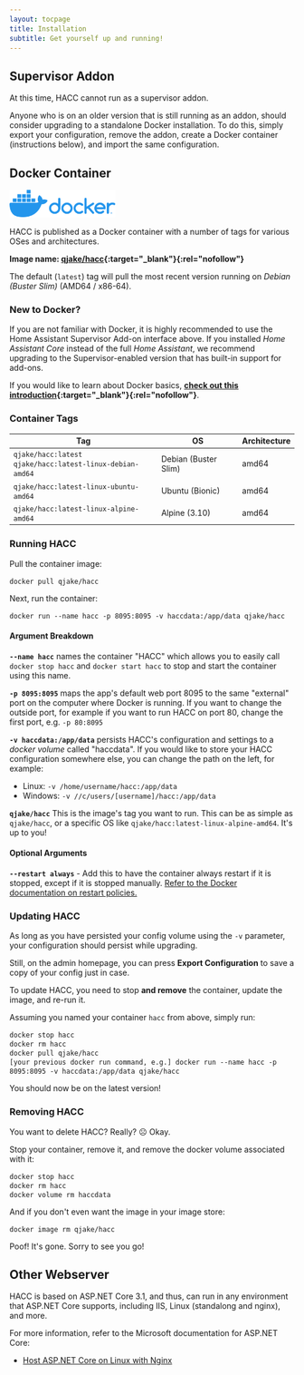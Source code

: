 ```yaml
---
layout: tocpage
title: Installation
subtitle: Get yourself up and running!
---
```


## Supervisor Addon

At this time, HACC cannot run as a supervisor addon.

Anyone who is on an older version that is still running as an addon, should consider upgrading to a standalone Docker installation. To do this, simply export your configuration, remove the addon, create a Docker container (instructions below), and import the same configuration.

## Docker Container

<img src="/img/docker-logo.png" height="48" alt="Docker Logo" />

HACC is published as a Docker container with a number of tags for various OSes and architectures.

**Image name: [qjake/hacc](https://hub.docker.com/r/qjake/hacc/tags){:target="_blank"}{:rel="nofollow"}**

The default (`latest`) tag will pull the most recent version running on *Debian (Buster Slim)* (AMD64 / x86-64).

### New to Docker?

If you are not familiar with Docker, it is highly recommended to use the Home Assistant Supervisor Add-on interface above. If you installed *Home Assistant Core* instead of the full *Home Assistant*, we recommend upgrading to the Supervisor-enabled version that has built-in support for add-ons.

If you would like to learn about Docker basics, **[check out this introduction](https://docker-curriculum.com/#introduction){:target="_blank"}{:rel="nofollow"}**.

### Container Tags

| Tag                                                             | OS                   | Architecture  |
|-----------------------------------------------------------------|----------------------|---------------|
| `qjake/hacc:latest`<br />`qjake/hacc:latest-linux-debian-amd64` | Debian (Buster Slim) | amd64         |
| `qjake/hacc:latest-linux-ubuntu-amd64`                          | Ubuntu (Bionic)      | amd64         |
| `qjake/hacc:latest-linux-alpine-amd64`                          | Alpine (3.10)        | amd64         |

### Running HACC

Pull the container image:

    docker pull qjake/hacc

Next, run the container:

    docker run --name hacc -p 8095:8095 -v haccdata:/app/data qjake/hacc

#### Argument Breakdown

**`--name hacc`** names the container "HACC" which allows you to easily call `docker stop hacc` and `docker start hacc` to stop and start the container using this name.

**`-p 8095:8095`** maps the app's default web port 8095 to the same "external" port on the computer where Docker is running. If you want to change the outside port, for example if you want to run HACC on port 80, change the first port, e.g. `-p 80:8095`

**`-v haccdata:/app/data`** persists HACC's configuration and settings to a *docker volume* called "haccdata". If you would like to store your HACC configuration somewhere else, you can change the path on the left, for example:

* Linux: `-v /home/username/hacc:/app/data`
* Windows: `-v //c/users/[username]/hacc:/app/data`

**`qjake/hacc`** This is the image's tag you want to run. This can be as simple as `qjake/hacc`, or a specific OS like `qjake/hacc:latest-linux-alpine-amd64`. It's up to you!

#### Optional Arguments

**`--restart always`** - Add this to have the container always restart if it is stopped, except if it is stopped manually. [Refer to the Docker documentation on restart policies.](https://docs.docker.com/config/containers/start-containers-automatically/)

### Updating HACC

As long as you have persisted your config volume using the `-v` parameter, your configuration should persist while upgrading.

Still, on the admin homepage, you can press **Export Configuration** to save a copy of your config just in case.

To update HACC, you need to stop **and remove** the container, update the image, and re-run it.

Assuming you named your container `hacc` from above, simply run:

    docker stop hacc
    docker rm hacc
    docker pull qjake/hacc
    [your previous docker run command, e.g.] docker run --name hacc -p 8095:8095 -v haccdata:/app/data qjake/hacc

You should now be on the latest version!

### Removing HACC

You want to delete HACC? Really? <span class="emj">☹</span> Okay.

Stop your container, remove it, and remove the docker volume associated with it:

    docker stop hacc
    docker rm hacc
    docker volume rm haccdata

And if you don't even want the image in your image store:

    docker image rm qjake/hacc

Poof! It's gone. Sorry to see you go!

## Other Webserver

HACC is based on ASP.NET Core 3.1, and thus, can run in any environment that ASP.NET Core supports, including IIS, Linux (standalong and nginx), and more.

For more information, refer to the Microsoft documentation for ASP.NET Core:

* [Host ASP.NET Core on Linux with Nginx](https://docs.microsoft.com/en-us/aspnet/core/host-and-deploy/linux-nginx?view=aspnetcore-3.1)